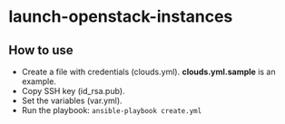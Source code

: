 # launch-openstack-instances

## How to use

- Create a file with credentials (clouds.yml). **clouds.yml.sample** is an example. 
- Copy SSH key (id_rsa.pub).
- Set the variables (var.yml).
- Run the playbook:
  `ansible-playbook create.yml`
